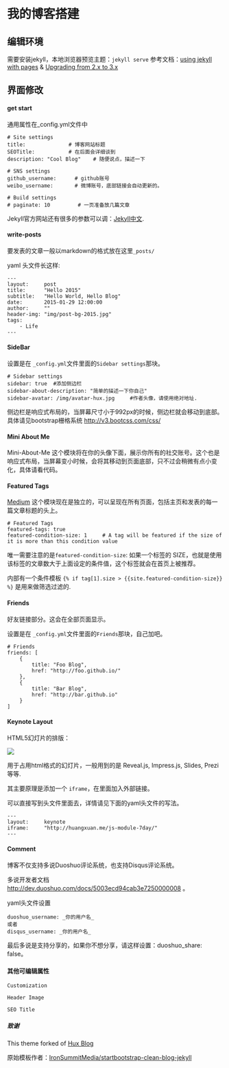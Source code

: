 # 我的博客搭建




## 编辑环境
需要安装jekyll，本地浏览器预览主题：`jekyll serve`
参考文档：[using jekyll with pages](https://help.github.com/articles/using-jekyll-with-pages/) & [Upgrading from 2.x to 3.x](http://jekyllrb.com/docs/upgrading/2-to-3/)

##  界面修改
#### get start
通用属性在_config.yml文件中

```
# Site settings
title:              # 博客网站标题
SEOTitle: 		    # 在后面会详细谈到
description: "Cool Blog"    # 随便说点，描述一下

# SNS settings      
github_username:      # github账号
weibo_username:       # 微博账号，底部链接会自动更新的。

# Build settings
# paginate: 10         # 一页准备放几篇文章
```
Jekyll官方网站还有很多的参数可以调：[Jekyll中文](http://jekyllcn.com/).

#### write-posts

要发表的文章一般以markdown的格式放在这里`_posts/`

yaml 头文件长这样:

```
---
layout:     post
title:      "Hello 2015"
subtitle:   "Hello World, Hello Blog"
date:       2015-01-29 12:00:00
author:     ""
header-img: "img/post-bg-2015.jpg"
tags:
    - Life
---

```

#### SideBar

设置是在 `_config.yml`文件里面的`Sidebar settings`那块。
```
# Sidebar settings
sidebar: true  #添加侧边栏
sidebar-about-description: "简单的描述一下你自己"
sidebar-avatar: /img/avatar-hux.jpg     #作者头像，请使用绝对地址.
```

侧边栏是响应式布局的，当屏幕尺寸小于992px的时候，侧边栏就会移动到底部。具体请见bootstrap栅格系统 <http://v3.bootcss.com/css/>


#### Mini About Me

Mini-About-Me 这个模块将在你的头像下面，展示你所有的社交账号。这个也是响应式布局，当屏幕变小时候，会将其移动到页面底部，只不过会稍微有点小变化，具体请看代码。

#### Featured Tags

[Medium](http://medium.com) 
这个模块现在是独立的，可以呈现在所有页面，包括主页和发表的每一篇文章标题的头上。

```
# Featured Tags
featured-tags: true  
featured-condition-size: 1     # A tag will be featured if the size of it is more than this condition value
```

唯一需要注意的是`featured-condition-size`: 如果一个标签的 SIZE，也就是使用该标签的文章数大于上面设定的条件值，这个标签就会在首页上被推荐。
 
内部有一个条件模板 `{% if tag[1].size > {{site.featured-condition-size}} %}` 是用来做筛选过滤的.


#### Friends

好友链接部分。这会在全部页面显示。

设置是在 `_config.yml`文件里面的`Friends`那块，自己加吧。

```
# Friends
friends: [
    {
        title: "Foo Blog",
        href: "http://foo.github.io/"
    },
    {
        title: "Bar Blog",
        href: "http://bar.github.io"
    }
]
```


#### Keynote Layout

HTML5幻灯片的排版：

![](http://huangxuan.me/img/blog-keynote.jpg)

用于占用html格式的幻灯片，一般用到的是 Reveal.js, Impress.js, Slides, Prezi 等等.

其主要原理是添加一个 `iframe`，在里面加入外部链接。

可以直接写到头文件里面去，详情请见下面的yaml头文件的写法。

```
---
layout:     keynote
iframe:     "http://huangxuan.me/js-module-7day/"
---
```

#### Comment
博客不仅支持多说Duoshuo评论系统，也支持Disqus评论系统。

多说开发者文档 http://dev.duoshuo.com/docs/5003ecd94cab3e7250000008 。

yaml头文件设置
```
duoshuo_username: _你的用户名_
或者
disqus_username: _你的用户名_
```
最后多说是支持分享的，如果你不想分享，请这样设置：duoshuo_share: false。


#### 其他可编辑属性
```
Customization

Header Image

SEO Title
```
##### 致谢
This theme forked of [Hux Blog](https://github.com/Huxpro/huxpro.github.io)

原始模板作者：[IronSummitMedia/startbootstrap-clean-blog-jekyll](https://github.com/IronSummitMedia/startbootstrap-clean-blog-jekyll)  

